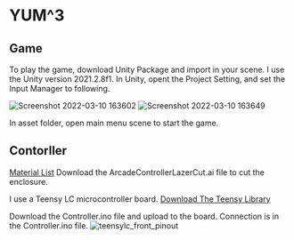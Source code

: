 # YUM^3

## Game
To play the game, download Unity Package and import in your scene. I use the Unity version 2021.2.8f1.
In Unity, opent the Project Setting, and set the Input Manager to following.

![Screenshot 2022-03-10 163602](https://user-images.githubusercontent.com/43830622/157758946-304cf304-2ba4-4aa0-9a32-3c65becfa450.jpg)
![Screenshot 2022-03-10 163649](https://user-images.githubusercontent.com/43830622/157758941-bc1c34c0-1ad3-49ca-9b5a-f8f4cbb9066a.jpg)

In asset folder, open main menu scene to start the game.

## Contorller

[Material List](https://www.amazon.com/hz/wishlist/ls/K80VNXUW1390?ref_=wl_share)
Download the ArcadeControllerLazerCut.ai file to cut the enclosure. 

I use a Teensy LC microcontroller board.
[Download The Teensy Library](https://www.pjrc.com/teensy/td_download.html)

Download the Controller.ino file and upload to the board.
Connection is in the Controller.ino file.
![teensylc_front_pinout](https://user-images.githubusercontent.com/43830622/157765910-ba866c2a-31b4-4c0c-ae3d-3d360532c055.png)
